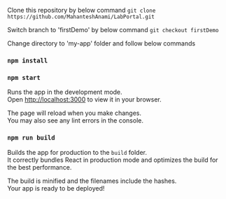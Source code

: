
Clone this repository  by below command
`git clone https://github.com/MahanteshAnami/LabPortal.git`

Switch branch to 'firstDemo' by below command
`git checkout firstDemo`

Change directory to 'my-app' folder and follow below commands

### `npm install`

### `npm start`

Runs the app in the development mode.\
Open [http://localhost:3000](http://localhost:3000) to view it in your browser.

The page will reload when you make changes.\
You may also see any lint errors in the console.

### `npm run build`

Builds the app for production to the `build` folder.\
It correctly bundles React in production mode and optimizes the build for the best performance.

The build is minified and the filenames include the hashes.\
Your app is ready to be deployed!

